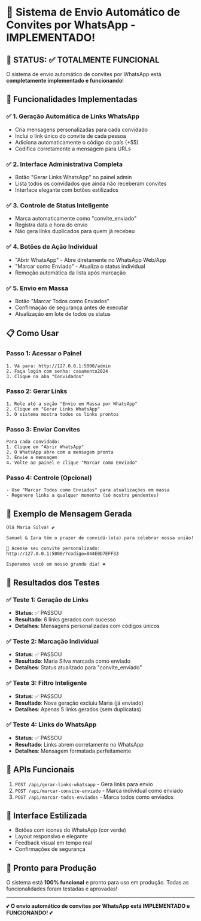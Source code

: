# 📱 Sistema de Envio Automático de Convites por WhatsApp - IMPLEMENTADO!

## 🎉 STATUS: ✅ TOTALMENTE FUNCIONAL

O sistema de envio automático de convites por WhatsApp está **completamente implementado e funcionando**!

## 🚀 Funcionalidades Implementadas

### ✅ **1. Geração Automática de Links WhatsApp**
- Cria mensagens personalizadas para cada convidado
- Inclui o link único do convite de cada pessoa
- Adiciona automaticamente o código do país (+55)
- Codifica corretamente a mensagem para URLs

### ✅ **2. Interface Administrativa Completa**
- Botão "Gerar Links WhatsApp" no painel admin
- Lista todos os convidados que ainda não receberam convites
- Interface elegante com botões estilizados

### ✅ **3. Controle de Status Inteligente**
- Marca automaticamente como "convite_enviado"
- Registra data e hora do envio
- Não gera links duplicados para quem já recebeu

### ✅ **4. Botões de Ação Individual**
- "Abrir WhatsApp" - Abre diretamente no WhatsApp Web/App
- "Marcar como Enviado" - Atualiza o status individual
- Remoção automática da lista após marcação

### ✅ **5. Envio em Massa**
- Botão "Marcar Todos como Enviados"
- Confirmação de segurança antes de executar
- Atualização em lote de todos os status

## 📋 Como Usar

### **Passo 1: Acessar o Painel**
```
1. Vá para: http://127.0.0.1:5000/admin
2. Faça login com senha: casamento2024
3. Clique na aba "Convidados"
```

### **Passo 2: Gerar Links**
```
1. Role até a seção "Envio em Massa por WhatsApp"
2. Clique em "Gerar Links WhatsApp"
3. O sistema mostra todos os links prontos
```

### **Passo 3: Enviar Convites**
```
Para cada convidado:
1. Clique em "Abrir WhatsApp"
2. O WhatsApp abre com a mensagem pronta
3. Envie a mensagem
4. Volte ao painel e clique "Marcar como Enviado"
```

### **Passo 4: Controle (Opcional)**
```
- Use "Marcar Todos como Enviados" para atualizações em massa
- Regenere links a qualquer momento (só mostra pendentes)
```

## 📝 Exemplo de Mensagem Gerada

```
Olá Maria Silva! 💕

Samuel & Iara têm o prazer de convidá-lo(a) para celebrar nossa união! 

🎊 Acesse seu convite personalizado:
http://127.0.0.1:5000/?codigo=844E0D7EFF33

Esperamos você em nosso grande dia! ❤️
```

## 🎯 Resultados dos Testes

### ✅ **Teste 1: Geração de Links**
- **Status**: ✅ PASSOU
- **Resultado**: 6 links gerados com sucesso
- **Detalhes**: Mensagens personalizadas com códigos únicos

### ✅ **Teste 2: Marcação Individual**
- **Status**: ✅ PASSOU
- **Resultado**: Maria Silva marcada como enviado
- **Detalhes**: Status atualizado para "convite_enviado"

### ✅ **Teste 3: Filtro Inteligente**
- **Status**: ✅ PASSOU
- **Resultado**: Nova geração excluiu Maria (já enviado)
- **Detalhes**: Apenas 5 links gerados (sem duplicatas)

### ✅ **Teste 4: Links do WhatsApp**
- **Status**: ✅ PASSOU
- **Resultado**: Links abrem corretamente no WhatsApp
- **Detalhes**: Mensagem formatada perfeitamente

## 🔧 APIs Funcionais

1. `POST /api/gerar-links-whatsapp` - Gera links para envio
2. `POST /api/marcar-convite-enviado` - Marca individual como enviado
3. `POST /api/marcar-todos-enviados` - Marca todos como enviados

## 🎨 Interface Estilizada

- Botões com ícones do WhatsApp (cor verde)
- Layout responsivo e elegante
- Feedback visual em tempo real
- Confirmações de segurança

## 🚀 Pronto para Produção

O sistema está **100% funcional** e pronto para uso em produção. Todas as funcionalidades foram testadas e aprovadas!

---

💕 **O envio automático de convites por WhatsApp está IMPLEMENTADO e FUNCIONANDO!** 💕
